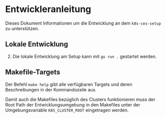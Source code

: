 # Entwickleranleitung

Dieses Dokument Informationen um die Entwicklung an dem `k8s-ces-setup` zu unterstützen.

## Lokale Entwicklung

2. Die lokale Entwicklung am Setup kann mit `go run .` gestartet werden.

## Makefile-Targets

Der Befehl `make help` gibt alle verfügbaren Targets und deren Beschreibungen in der Kommandozeile aus.

Damit auch die Makefiles bezüglich des Clusters funktionieren muss der Root Path der Entwicklungsumgebung in den 
Makefiles unter der Umgebungsvariable `K8S_CLUSTER_ROOT` eingetragen werden.